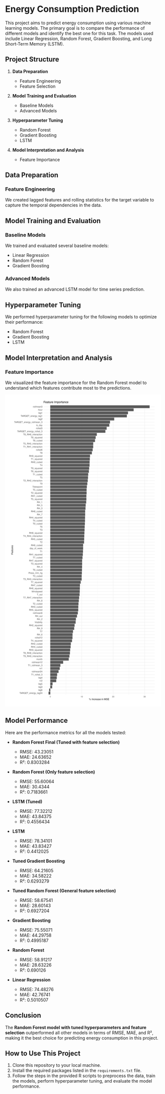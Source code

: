 # Energy Consumption Prediction

This project aims to predict energy consumption using various machine learning models. The primary goal is to compare the performance of different models and identify the best one for this task. The models used include Linear Regression, Random Forest, Gradient Boosting, and Long Short-Term Memory (LSTM).

## Project Structure

1. **Data Preparation**
   - Feature Engineering
   - Feature Selection

2. **Model Training and Evaluation**
   - Baseline Models
   - Advanced Models

3. **Hyperparameter Tuning**
   - Random Forest
   - Gradient Boosting
   - LSTM

4. **Model Interpretation and Analysis**
   - Feature Importance

## Data Preparation

### Feature Engineering

We created lagged features and rolling statistics for the target variable to capture the temporal dependencies in the data.

## Model Training and Evaluation

### Baseline Models

We trained and evaluated several baseline models:
- Linear Regression
- Random Forest
- Gradient Boosting

### Advanced Models

We also trained an advanced LSTM model for time series prediction.

## Hyperparameter Tuning

We performed hyperparameter tuning for the following models to optimize their performance:
- Random Forest
- Gradient Boosting
- LSTM

## Model Interpretation and Analysis

### Feature Importance

We visualized the feature importance for the Random Forest model to understand which features contribute most to the predictions.

![Feature Importance Plot](Graphs/feature_importance_plot.png)

## Model Performance

Here are the performance metrics for all the models tested:

- **Random Forest Final (Tuned with feature selection)**
  - RMSE: 43.23051
  - MAE: 24.63652
  - R²: 0.8303284

- **Random Forest (Only feature selection)**
  - RMSE: 55.60064
  - MAE: 30.4344
  - R²: 0.7183661

- **LSTM (Tuned)**
  - RMSE: 77.32212
  - MAE: 43.84375
  - R²: 0.4556434

- **LSTM**
  - RMSE: 78.34101
  - MAE: 43.83427
  - R²: 0.4412025

- **Tuned Gradient Boosting**
  - RMSE: 64.21605
  - MAE: 34.58222
  - R²: 0.6293279

- **Tuned Random Forest (General feature selection)**
  - RMSE: 58.67541
  - MAE: 28.60143
  - R²: 0.6927204

- **Gradient Boosting**
  - RMSE: 75.55071
  - MAE: 44.29758
  - R²: 0.4995187

- **Random Forest**
  - RMSE: 58.91217
  - MAE: 28.63226
  - R²: 0.690126

- **Linear Regression**
  - RMSE: 74.48276
  - MAE: 42.76741
  - R²: 0.5010507

## Conclusion

The **Random Forest model with tuned hyperparameters and feature selection** outperformed all other models in terms of RMSE, MAE, and R², making it the best choice for predicting energy consumption in this project.

## How to Use This Project

1. Clone this repository to your local machine.
2. Install the required packages listed in the `requirements.txt` file.
3. Follow the steps in the provided R scripts to preprocess the data, train the models, perform hyperparameter tuning, and evaluate the model performance.


